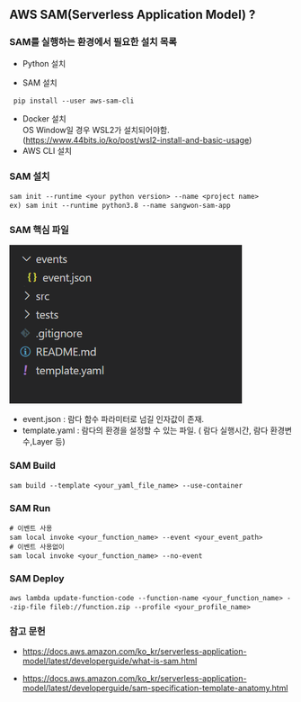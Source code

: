 ## AWS SAM(Serverless Application Model) ?

### SAM를 실행하는 환경에서 필요한 설치 목록

-   Python 설치

-   SAM 설치

```
 pip install --user aws-sam-cli
```

-   Docker 설치  
    OS Window일 경우 WSL2가 설치되어야함.
    (https://www.44bits.io/ko/post/wsl2-install-and-basic-usage)
-   AWS CLI 설치

### SAM 설치

```
sam init --runtime <your python version> --name <project name>
ex) sam init --runtime python3.8 --name sangwon-sam-app
```

### SAM 핵심 파일

![](sam-dir.png)

-   event.json : 람다 함수 파라미터로 넘길 인자값이 존재.
-   template.yaml : 람다의 환경을 설정할 수 있는 파일. ( 람다 실행시간, 람다 환경변수,Layer 등)

### SAM Build

```
sam build --template <your_yaml_file_name> --use-container
```

### SAM Run

```
# 이벤트 사용
sam local invoke <your_function_name> --event <your_event_path>
# 이벤트 사용없이
sam local invoke <your_function_name> --no-event
```

### SAM Deploy

```
aws lambda update-function-code --function-name <your_function_name> --zip-file fileb://function.zip --profile <your_profile_name>
```

### 참고 문헌

-   https://docs.aws.amazon.com/ko_kr/serverless-application-model/latest/developerguide/what-is-sam.html

-   https://docs.aws.amazon.com/ko_kr/serverless-application-model/latest/developerguide/sam-specification-template-anatomy.html
